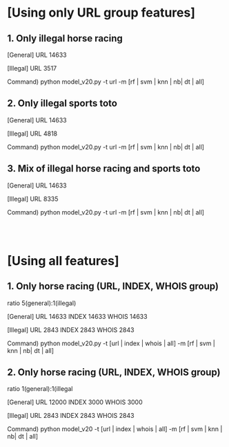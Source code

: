 # [Using only URL group features]

## 1. Only illegal horse racing

[General]
URL     14633

[Illegal]
URL     3517

Command) python model_v20.py -t url -m [rf | svm | knn | nb| dt | all]


## 2. Only illegal sports toto

[General]
URL     14633

[Illegal]
URL     4818

Command) python model_v20.py -t url -m [rf | svm | knn | nb| dt | all]


## 3. Mix of illegal horse racing and sports toto

[General]
URL     14633

[Illegal]
URL     8335

Command) python model_v20.py -t url -m [rf | svm | knn | nb| dt | all]


<br>
<br>

# [Using all features]

## 1. Only horse racing (URL, INDEX, WHOIS group) 
ratio 5(general):1(illegal)

[General]
URL     14633
INDEX   14633
WHOIS   14633

[Illegal]
URL     2843
INDEX   2843
WHOIS   2843

Command) python model_v20.py -t [url | index | whois | all] -m [rf | svm | knn | nb| dt | all]


  
## 2. Only horse racing (URL, INDEX, WHOIS group) 
ratio 1(general):1(illegal

[General]
URL     12000
INDEX   3000
WHOIS   3000

[Illegal]
URL     2843
INDEX   2843
WHOIS   2843

Command) python model_v20 -t [url | index | whois | all] -m [rf | svm | knn | nb| dt | all]

